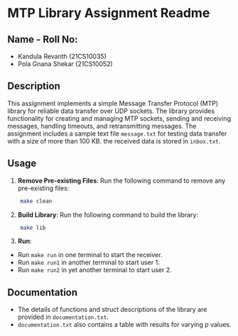# MTP Library Assignment Readme

## Name - Roll No:
- Kandula Revanth (21CS10035)
- Pola Gnana Shekar (21CS10052)

## Description
This assignment implements a simple Message Transfer Protocol (MTP) library for reliable data transfer over UDP sockets. The library provides functionality for creating and managing MTP sockets, sending and receiving messages, handling timeouts, and retransmitting messages. The assignment includes a sample text file `message.txt` for testing data transfer with a size of more than 100 KB.
the received data is stored in `inbox.txt`.

## Usage
1. **Remove Pre-existing Files**: Run the following command to remove any pre-existing files:
```bash
    make clean
```


2. **Build Library**: Run the following command to build the library:

```bash
    make lib
```


3. **Run**: 
- Run `make run` in one terminal to start the receiver.
- Run `make run1` in another terminal to start user 1.
- Run `make run2` in yet another terminal to start user 2.

## Documentation
- The details of functions and struct descriptions of the library are provided in `documentation.txt`.
- `documentation.txt` also contains a table with results for varying p values.